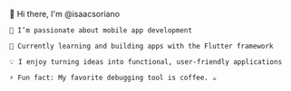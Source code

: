 👋 Hi there, I'm @isaacsoriano

    👀 I’m passionate about mobile app development

    🌱 Currently learning and building apps with the Flutter framework

    💡 I enjoy turning ideas into functional, user-friendly applications

    ⚡ Fun fact: My favorite debugging tool is coffee. ☕


<!---
isaacsoriano/isaacsoriano is a ✨ special ✨ repository because its `README.md` (this file) appears on your GitHub profile.
You can click the Preview link to take a look at your changes.
--->
